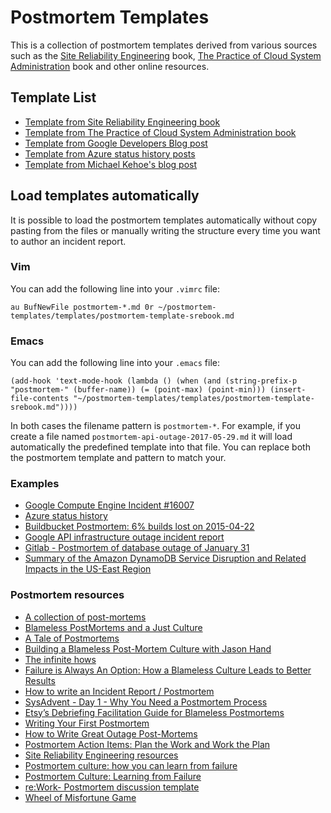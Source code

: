 # Postmortem Templates

This is a collection of postmortem templates derived from various sources such as the [Site Reliability Engineering](https://landing.google.com/sre/) book, [The Practice of Cloud System Administration](http://the-cloud-book.com/) book and other online resources.

## Template List
* [Template from Site Reliability Engineering book](templates/postmortem-template-srebook.md)
* [Template from The Practice of Cloud System Administration book](templates/postmortem-template-thecloudbook.md)
* [Template from Google Developers Blog post](templates/postmortem-template-google-api-infra.md)
* [Template from Azure status history posts](templates/postmortem-template-azure.md)
* [Template from Michael Kehoe's blog post](templates/postmortem-template-michael.kehoe.md)

## Load templates automatically

It is possible to load the postmortem templates automatically without copy pasting from the files or manually writing the structure every time you want to author an incident report.

### Vim
You can add the following line into your `.vimrc` file:

    au BufNewFile postmortem-*.md 0r ~/postmortem-templates/templates/postmortem-template-srebook.md

### Emacs
You can add the following line into your `.emacs` file:

    (add-hook 'text-mode-hook (lambda () (when (and (string-prefix-p "postmortem-" (buffer-name)) (= (point-max) (point-min))) (insert-file-contents "~/postmortem-templates/templates/postmortem-template-srebook.md"))))


In both cases the filename pattern is `postmortem-*`. For example, if you create a file named `postmortem-api-outage-2017-05-29.md` it will load automatically the predefined template into that file. You can replace both the postmortem template and pattern to match your.

### Examples
* [Google Compute Engine Incident #16007](https://status.cloud.google.com/incident/compute/16007?post-mortem)
* [Azure status history](https://azure.microsoft.com/en-us/status/history/)
* [Buildbucket Postmortem: 6% builds lost on 2015-04-22](https://docs.google.com/document/d/1AyeS2du6wp_Pw8Grg8WovbE_A_HV4EUMqdiqeq1KUZ8/edit#)
* [Google API infrastructure outage incident report](https://developers.googleblog.com/2013/05/google-api-infrastructure-outage_3.html)
* [Gitlab - Postmortem of database outage of January 31](https://about.gitlab.com/2017/02/10/postmortem-of-database-outage-of-january-31/)
* [Summary of the Amazon DynamoDB Service Disruption and Related Impacts in the US-East Region](https://aws.amazon.com/message/5467D2/)

### Postmortem resources
* [A collection of post-mortems](https://github.com/danluu/post-mortems)
* [Blameless PostMortems and a Just Culture](https://codeascraft.com/2012/05/22/blameless-postmortems/)
* [A Tale of Postmortems](https://blog.box.com/blog/a-tale-of-postmortems/)
* [Building a Blameless Post-Mortem Culture with Jason Hand](http://runasradio.com/Shows/Show/486)
* [The infinite hows](https://www.oreilly.com/ideas/the-infinite-hows)
* [Failure is Always An Option: How a Blameless Culture Leads to Better Results](https://victorops.com/blog/blameless-culture/)
* [How to write an Incident Report / Postmortem](https://sysadmincasts.com/episodes/20-how-to-write-an-incident-report-postmortem)
* [SysAdvent - Day 1 - Why You Need a Postmortem Process](https://sysadvent.blogspot.com/2016/12/day-1-why-you-need-postmortem-process.html)
* [Etsy’s Debriefing Facilitation Guide for Blameless Postmortems](https://codeascraft.com/2016/11/17/debriefing-facilitation-guide/)
* [Writing Your First Postmortem](https://medium.com/production-ready/writing-your-first-postmortem-8053c678b90f)
* [How to Write Great Outage Post-Mortems](https://artsy.github.io/blog/2014/11/19/how-to-write-great-outage-post-mortems/)
* [Postmortem Action Items: Plan the Work and Work the Plan](https://www.usenix.org/conference/srecon17americas/program/presentation/lueder)
* [Site Reliability Engineering resources](https://github.com/dastergon/awesome-sre)
* [Postmortem culture: how you can learn from failure](https://rework.withgoogle.com/blog/postmortem-culture-how-you-can-learn-from-failure/)
* [Postmortem Culture: Learning from Failure](https://landing.google.com/sre/book/chapters/postmortem-culture.html)
* [re:Work- Postmortem discussion template](https://docs.google.com/document/d/1ob0dfG_gefr_gQ8kbKr0kS4XpaKbc0oVAk4Te9tbDqM/edit)
* [Wheel of Misfortune Game](https://dastergon.gr/wheel-of-misfortune/)
